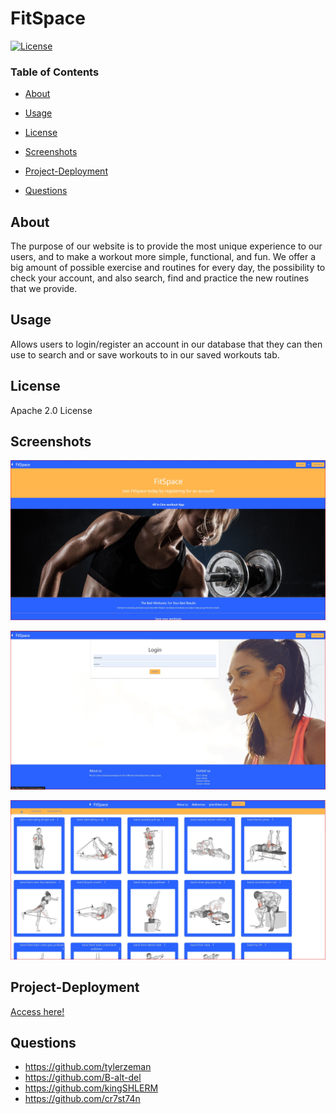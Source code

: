 # FitSpace

[![License](https://img.shields.io/badge/License-Apache_2.0-yellowgreen.svg)](https://opensource.org/licenses/Apache-2.0)  

### Table of Contents

 * [About](#About)

 * [Usage](#Usage)

 * [License](#License)

 * [Screenshots](#Screenshots)

 * [Project-Deployment](#Project-Deployment)

 * [Questions](#Questions)

## About

The purpose of our website is to provide the most unique experience to our users, and to make a workout more simple, functional, and fun. We offer a big amount of possible exercise and routines for every day, the possibility to check your account, and also search, find and practice the new routines that we provide.

## Usage

Allows users to login/register an account in our database that they can then use to search and or save workouts to in our saved workouts tab. 

## License

Apache 2.0 License

## Screenshots

![homepage Screenshot](./images/homepage.jpg?raw=true "homepage Screenshot")

![Login Screenshot](./images/login.jpg?raw=true "login screenshot")

![Workouts Screenshot](./images/workout.jpg?raw=true "workouts screenshot")

## Project-Deployment
[Access here!](https://fitspace-stay-fit-my-friends.herokuapp.com/)

## Questions
 
 * https://github.com/tylerzeman
 * https://github.com/B-alt-del
 * https://github.com/kingSHLERM
 * https://github.com/cr7st74n 
